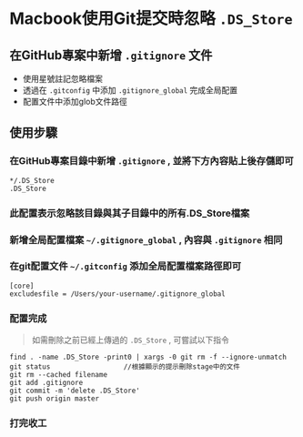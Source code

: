 ---
---

# Macbook使用Git提交時忽略 ```.DS_Store```

## 在GitHub專案中新增 ```.gitignore``` 文件

- 使用星號註記忽略檔案
- 透過在 ```.gitconfig``` 中添加 ```.gitignore_global``` 完成全局配置
- 配置文件中添加glob文件路徑

## 使用步驟

### 在GitHub專案目錄中新增 ```.gitignore``` , 並將下方內容貼上後存儲即可

```
*/.DS_Store
.DS_Store
```

### 此配置表示忽略該目錄與其子目錄中的所有.DS_Store檔案

### 新增全局配置檔案 ```~/.gitignore_global``` , 內容與 ```.gitignore``` 相同

### 在git配置文件 ```~/.gitconfig``` 添加全局配置檔案路徑即可

```
[core] 
excludesfile = /Users/your-username/.gitignore_global
```

### 配置完成

> 如需刪除之前已經上傳過的 ```.DS_Store``` , 可嘗試以下指令

```
find . -name .DS_Store -print0 | xargs -0 git rm -f --ignore-unmatch
git status                  //根據顯示的提示刪除stage中的文件
git rm --cached filename
git add .gitignore
git commit -m 'delete .DS_Store'
git push origin master
```

### 打完收工